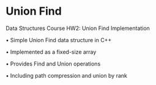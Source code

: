 # Union Find

Data Structures Course HW2: Union Find Implementation

• Simple Union Find data structure in C++

• Implemented as a fixed-size array

• Provides Find and Union operations

• Including path compression and union by rank
